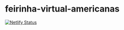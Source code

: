 # feirinha-virtual-americanas

[![Netlify Status](https://api.netlify.com/api/v1/badges/7213fefb-4036-49d1-827e-f49b7d55fe0a/deploy-status)](https://app.netlify.com/sites/americanas/deploys)

